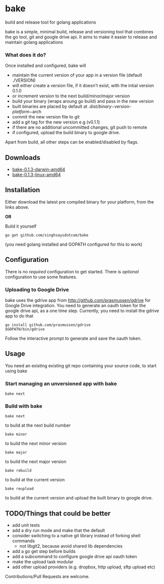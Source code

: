 # bake

build and release tool for golang applications


bake is a simple, minimal build, release and versioning tool that combines the go tool, git and google drive api. It aims to make it easier to release and maintain golang applications

### What does it do?
Once installed and configured, bake will

  - maintain the current version of your app in a version file (default ./VERSION)
  - will either create a version file, if it doesn't exist, with the intial version 0.1.0
  - or increment version to the next build/minor/major version
  - build your binary (wraps aroung go build) and pass in the new version
  - built binaries are placed by default at .dist/$binary-$version-$platform-$arch
  - commit the new version file to git
  - add a git tag for the new version e.g (v0.1.1)
  - if there are no additional uncommitted changes, git push to remote
  - if configured, upload the build binary to google drive.

Apart from build, all other steps can be enabled/disabled by flags.

## Downloads

 - [bake-0.1.3-darwin-amd64](https://drive.google.com/uc?id=0B5HWb3Sw6sFKUURwdHR5R2V6eWs)
 - [bake-0.1.3-linux-amd64](https://drive.google.com/uc?id=0B5HWb3Sw6sFKNkxjby0teFc1RkE)

## Installation

Either download the latest pre compiled binary for your platform, from the links above.

**OR**

Build it yourself

```
go get github.com/singhsaysdotcom/bake
```

(you need golang installed and GOPATH configured for this to work)

## Configuration

There is no *required* configuration to get started. There is *optional* configuration to use some features.

### Uploading to Google Drive
bake uses the gdrive app from http://github.com/prasmussen/gdrive for Google Drive integration. You need to generate
an oauth token for the google drive api, as a one time step. Currently, you need to install the gdrive app to do
that

```shell
go install github.com/prasmussen/gdrive
$GOPATH/bin/gdrive
```

Follow the interactive prompt to generate and save the oauth token.

## Usage


You need an existing existing git repo containing your source code, to start using bake

### Start managing an unversioned app with bake

```shell
bake next
```

### Build with bake

```shell
bake next
```

to build at the next build number

```shell
bake minor
```

to build the next minor version

```shell
bake major
```

to build the next major version

```shell
bake rebuild
```

to build at the current version

```shell
bake reupload
```

to build at the current version and upload the built binary to google drive.

## TODO/Things that could be better

 - add unit tests
 - add a dry run mode and make that the default
 - consider switching to a native git library instead of forking shell commands
   - not libgit2, because avoid shared lib dependencies
 - add a go get step before builds
 - add a subcommand to configure google drive api oauth token
 - make the upload task modular
 - add other upload providers (e.g. dropbox, http upload, sftp upload etc)


Contributions/Pull Requests are welcome.
